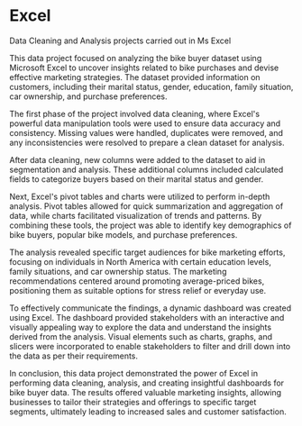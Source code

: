 # Excel
Data Cleaning and Analysis projects carried out in Ms Excel

This data project focused on analyzing the bike buyer dataset using Microsoft Excel to uncover insights related to bike purchases and devise effective marketing strategies. The dataset provided information on customers, including their marital status, gender, education, family situation, car ownership, and purchase preferences.

The first phase of the project involved data cleaning, where Excel's powerful data manipulation tools were used to ensure data accuracy and consistency. Missing values were handled, duplicates were removed, and any inconsistencies were resolved to prepare a clean dataset for analysis.

After data cleaning, new columns were added to the dataset to aid in segmentation and analysis. These additional columns included calculated fields to categorize buyers based on their marital status and gender.

Next, Excel's pivot tables and charts were utilized to perform in-depth analysis. Pivot tables allowed for quick summarization and aggregation of data, while charts facilitated visualization of trends and patterns. By combining these tools, the project was able to identify key demographics of bike buyers, popular bike models, and purchase preferences.

The analysis revealed specific target audiences for bike marketing efforts, focusing on individuals in North America with certain education levels, family situations, and car ownership status. The marketing recommendations centered around promoting average-priced bikes, positioning them as suitable options for stress relief or everyday use.

To effectively communicate the findings, a dynamic dashboard was created using Excel. The dashboard provided stakeholders with an interactive and visually appealing way to explore the data and understand the insights derived from the analysis. Visual elements such as charts, graphs, and slicers were incorporated to enable stakeholders to filter and drill down into the data as per their requirements.

In conclusion, this data project demonstrated the power of Excel in performing data cleaning, analysis, and creating insightful dashboards for bike buyer data. The results offered valuable marketing insights, allowing businesses to tailor their strategies and offerings to specific target segments, ultimately leading to increased sales and customer satisfaction.
